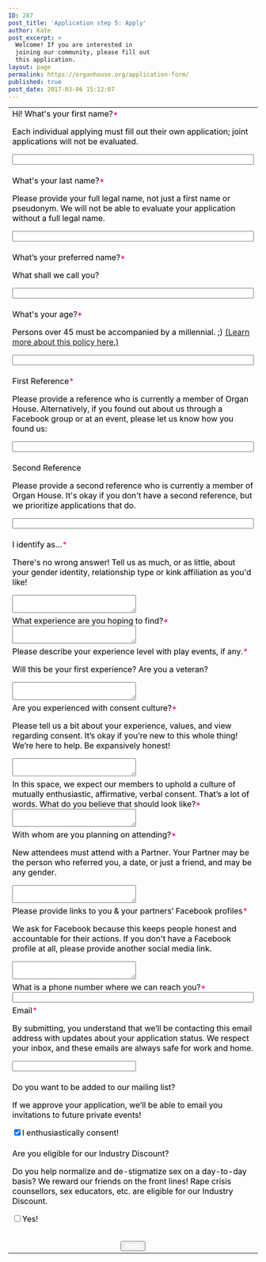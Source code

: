 ```yaml
---
ID: 287
post_title: 'Application step 5: Apply'
author: Kate
post_excerpt: >
  Welcome! If you are interested in
  joining our community, please fill out
  this application.
layout: page
permalink: https://organhouse.org/application-form/
published: true
post_date: 2017-03-06 15:12:07
---
```

<!-- Note : - You can modify the font style and form style to suit your website. - Code lines with comments ���Do not remove this code��� are required for the form to work properly, make sure that you do not remove these lines of code. - The Mandatory check script can modified as to suit your business needs. - It is important that you test the modified form before going live.-->
<div id="crmWebToEntityForm"><form data-parsley-validate="">
<table style="width: 100%; max-width: 700px; color: black; margin: 0; text-align: left;">
<tbody>
<tr>
<td>Hi! What's your first name?<span style="color: #ec008a;">*</span>

Each individual applying must fill out their own application; joint applications will not be evaluated.

<input style="width: 100%; max-width: 700px;" maxlength="40" name="First Name" required="" type="text" /></td>
</tr>
<tr>
<td>What's your last name?<span style="color: #ec008a;">*</span>

Please provide your full legal name, not just a first name or pseudonym. We will not be able to evaluate your application without a full legal name.

<input style="width: 100%; max-width: 700px;" maxlength="80" name="Last Name" required="" type="text" /></td>
</tr>
<tr>
<td>What’s your preferred name?<span style="color: #ec008a;">*</span>

What shall we call you?

<input style="width: 100%; max-width: 700px;" maxlength="255" name="LEADCF1" required="" type="text" /></td>
</tr>
<tr>
<td>What's your age?<span style="color: #ec008a;">*</span>

Persons over 45 must be accompanied by a millennial. ;) <a href="https://organhouse.org/faq/">(Learn more about this policy here.)</a>

<input style="width: 100%; max-width: 700px;" maxlength="255" name="LEADCF11" required="" type="text" /></td>
</tr>
<tr>
<td>First Reference<span style="color: #ec008a;">*</span>

Please provide a reference who is currently a member of Organ House. Alternatively, if you found out about us through a Facebook group or at an event, please let us know how you found us:

<input style="width: 100%; max-width: 700px;" maxlength="255" name="LEADCF2" required="" type="text" /></td>
</tr>
<tr>
<td>Second Reference

Please provide a second reference who is currently a member of Organ House. It's okay if you don't have a second reference, but we prioritize applications that do.

<input style="width: 100%; max-width: 700px;" maxlength="255" name="LEADCF5" type="text" /></td>
</tr>
<tr>
<td>I identify as…<span style="color: #ec008a;">*</span>

There's no wrong answer! Tell us as much, or as little, about your gender identity, relationship type or kink affiliation as you'd like!

<textarea style="width: 250px;" maxlength="2000" name="LEADCF4" required=""></textarea></td>
</tr>
<!--
<tr>
<td><span>Have you been to any parties like ours before&#x3f;<span style='color:#ec008a;'>*</span></span>
<select style='width:100%; max-width: 700px;' name='LEADCF7' required="">
<option value='-Please select one-'>-Please select one-</option>
<option value='Nope,&#x20;I&#x27;m&#x20;terribly&#x20;curious'>Nope, I&#x27;m terribly curious</option>
<option value='I&#x27;ve&#x20;been&#x20;to&#x20;a&#x20;few'>I&#x27;ve been to a few</option>
<option value='I&#x27;ve&#x20;been&#x20;to&#x20;a&#x20;bunch'>I&#x27;ve been to a bunch</option>
<option value='I&#x20;am&#x20;the&#x20;party'>I am the party!</option>
</select></td>
</tr>
-->
<tr>
<td>What experience are you hoping to find?<span style="color: #ec008a;">*</span><textarea style="width: 250px;" maxlength="2000" name="LEADCF6" required=""></textarea></td>
</tr>
<tr>
<td>Please describe your experience level with play events, if any.<span style="color: #ec008a;">*</span>

Will this be your first experience? Are you a veteran?

<textarea style="width: 250px;" maxlength="2000" name="LEADCF20" required=""></textarea></td>
</tr>
<!-- Are you experienced with consent culture? Please tell us a bit about your experience, values, and view regarding consent. It’s okay if you’re new to this whole thing! We’re here to help. Be expansively honest! -->
<tr>
<td>Are you experienced with consent culture?<span style="color: #ec008a;">*</span>

Please tell us a bit about your experience, values, and view regarding consent. It’s okay if you’re new to this whole thing! We’re here to help. Be expansively honest!

<textarea style="width: 250px;" maxlength="2000" name="LEADCF21"></textarea></td>
</tr>
<!-- In this space, we expect our members to uphold a culture of mutually enthusiastic, affirmative, verbal* consent. That’s a lot of words. What do you believe that should look like?" -->
<tr>
<td>In this space, we expect our members to uphold a culture of mutually enthusiastic, affirmative, verbal consent. That’s a lot of words. What do you believe that should look like?<span style="color: #ec008a;">*</span>
<textarea style="width: 250px;" maxlength="2000" name="LEADCF22"></textarea></td>
</tr>
<tr>
<td>With whom are you planning on attending?<span style="color: #ec008a;">*</span>

New attendees must attend with a Partner. Your Partner may be the person who referred you, a date, or just a friend, and may be any gender.

<textarea style="width: 250px;" maxlength="2000" name="LEADCF9" required=""></textarea></td>
</tr>
<tr>
<td>Please provide links to you &amp; your partners’ Facebook profiles<span style="color: #ec008a;">*</span>

We ask for Facebook because this keeps people honest and accountable for their actions. If you don't have a Facebook profile at all, please provide another social media link.

<textarea style="width: 250px;" maxlength="2000" name="LEADCF8" required=""></textarea></td>
</tr>
<tr>
<td>What is a phone number where we can reach you?<span style="color: #ec008a;">*</span><input style="width: 100%; max-width: 700px;" maxlength="30" name="Mobile" required="" type="text" /></td>
</tr>
<tr>
<td>Email<span style="color: #ec008a;">*</span>

By submitting, you understand that we’ll be contacting this email address with updates about your application status. We respect your inbox, and these emails are always safe for work and home.

<input style="width: 250px;" maxlength="100" name="Email" required="" type="text" /></td>
</tr>
<tr>
<td>Do you want to be added to our mailing list?

If we approve your application, we’ll be able to email you invitations to future private events!

<input checked="checked" name="LEADCF106" type="checkbox" /><label style="display: inline;">I enthusiastically consent!</label></td>
</tr>
<tr>
<td>Are you eligible for our Industry Discount?

Do you help normalize and de-stigmatize sex on a day-to-day basis? We reward our friends on the front lines! Rape crisis counsellors, sex educators, etc. are eligible for our Industry Discount.

<input name="LEADCF102" type="checkbox" /><label style="display: inline;">Yes!
</label></td>
</tr>
<tr>
<td style="text-align: center; padding-top: 15px;" colspan="2"><input style="font-size: 12px; font-weight: bold; color: white;" type="submit" value="Apply" /></td>
</tr>
</tbody>
</table>
<script>
						var mndFileds = new Array('LEADCF1', 'First Name', 'Last Name', 'LEADCF11', 'LEADCF2', 'LEADCF4', 'LEADCF7', 'LEADCF6', 'LEADCF9', 'LEADCF8', 'Email');
						var fldLangVal = new Array('Preferred Name', 'First Name', 'Last Name', 'Age', 'First Reference', 'I identify as…', 'Have you been to any parties like ours before?', 'What experience are you hoping to find?',
							'With whom are you planning on attending?', 'Facebook profiles', 'Email');
						var name = '';
						var email = '';

						function checkMandatory() {
							for (i = 0; i < mndFileds.length; i++) {
								var fieldObj = document.forms['WebToLeads2802751000000140358'][mndFileds[i]];
								if (fieldObj) {
									if (((fieldObj.value).replace(/^\s+|\s+$/g, '')).length == 0) {
										if (fieldObj.type == 'file') {
											alert('Please select a file to upload.');
											fieldObj.focus();
											return false;
										}
										alert(fldLangVal[i] + ' cannot be empty.');
										fieldObj.focus();
										return false;
									} else if (fieldObj.nodeName == 'SELECT') {
										if (fieldObj.options[fieldObj.selectedIndex].value == '-None-') {
											alert(fldLangVal[i] + ' cannot be none.');
											fieldObj.focus();
											return false;
										}
									} else if (fieldObj.type == 'checkbox') {
										if (fieldObj.checked == false) {
											alert('Please accept  ' + fldLangVal[i]);
											fieldObj.focus();
											return false;
										}
									}
									try {
										if (fieldObj.name == 'Last Name') {
											name = fieldObj.value;
										}
									} catch (e) {}
								}
							}
						}
					</script>

</form></div>